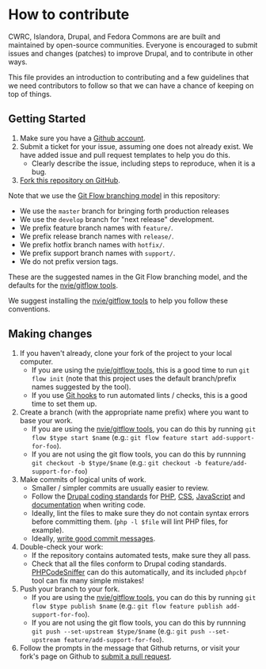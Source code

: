 # How to contribute

CWRC, Islandora, Drupal, and Fedora Commons are are built and maintained by open-source communities. Everyone is encouraged to submit issues and changes (patches) to improve Drupal, and to contribute in other ways.

This file provides an introduction to contributing and a few guidelines that we need contributors to follow so that we can have a chance of keeping on top of things.

## Getting Started

1. Make sure you have a [Github account](https://github.com/signup/free).
2. Submit a ticket for your issue, assuming one does not already exist. We have added issue and pull request templates to help you do this.
    * Clearly describe the issue, including steps to reproduce, when it is a bug.
3. [Fork this repository on GitHub](https://help.github.com/articles/fork-a-repo/).

Note that we use the [Git Flow branching model](http://nvie.com/posts/a-successful-git-branching-model/) in this repository:

* We use the `master` branch for bringing forth production releases
* We use the `develop` branch for "next release" development.
* We prefix feature branch names with `feature/`.
* We prefix release branch names with `release/`.
* We prefix hotfix branch names with `hotfix/`.
* We prefix support branch names with `support/`.
* We do not prefix version tags.

These are the suggested names in the Git Flow branching model, and the defaults for the [nvie/gitflow tools][gitflow-tools].

We suggest installing the [nvie/gitflow tools][gitflow-tools] to help you follow these conventions.

[gitflow-tools]: https://github.com/nvie/gitflow

## Making changes

1. If you haven't already, clone your fork of the project to your local computer.
    * If you are using the [nvie/gitflow tools][gitflow-tools], this is a good time to run `git flow init` (note that this project uses the default branch/prefix names suggested by the tool).
    * If you use [Git hooks](https://git-scm.com/book/en/v2/Customizing-Git-Git-Hooks) to run automated lints / checks, this is a good time to set them up.
2. Create a branch (with the appropriate name prefix) where you want to base your work.
    * If you are using the [nvie/gitflow tools][gitflow-tools], you can do this by running `git flow $type start $name` (e.g.: `git flow feature start add-support-for-foo`).
    * If you are not using the git flow tools, you can do this by runnning `git checkout -b $type/$name` (e.g.: `git checkout -b feature/add-support-for-foo`)
3. Make commits of logical units of work.
    * Smaller / simpler commits are usually easier to review.
    * Follow the [Drupal coding standards](https://www.drupal.org/coding-standards/) for [PHP](https://www.drupal.org/docs/develop/standards/coding-standards), [CSS](https://www.drupal.org/docs/develop/standards/css), [JavaScript](https://www.drupal.org/docs/develop/standards/javascript) and [documentation](https://www.drupal.org/docs/develop/coding-standards/api-documentation-and-comment-standards) when writing code.
    * Ideally, lint the files to make sure they do not contain syntax errors before committing them. (`php -l $file` will lint PHP files, for example).
    * Ideally, [write good commit messages](http://chris.beams.io/posts/git-commit/).
4. Double-check your work:
    * If the repository contains automated tests, make sure they all pass.
    * Check that all the files conform to Drupal coding standards. [PHPCodeSniffer](https://github.com/squizlabs/PHP_CodeSniffer) can do this automatically, and its included `phpcbf` tool can fix many simple mistakes!
5. Push your branch to your fork.
    * If you are using the [nvie/gitflow tools][gitflow-tools], you can do this by running `git flow $type publish $name` (e.g.: `git flow feature publish add-support-for-foo`).
    * If you are not using the git flow tools, you can do this by runnning `git push --set-upstream $type/$name` (e.g.: `git push --set-upstream feature/add-support-for-foo`).
6. Follow the prompts in the message that Github returns, or visit your fork's page on Github to [submit a pull request](https://github.com/thoughtbot/factory_girl_rails/compare/).

